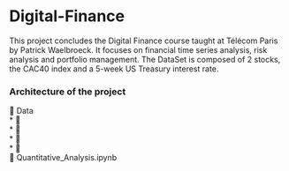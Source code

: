 # Digital-Finance
This project concludes the Digital Finance course taught at Télécom Paris by Patrick Waelbroeck. It focuses on financial time series analysis, risk analysis and portfolio management. The DataSet is composed of 2 stocks, the CAC40 index and a 5-week US Treasury interest rate.

### Architecture of the project 
:file_folder: Data <br>
      * :minidisc:<br>
      * :minidisc:<br>
      * :minidisc:<br>
      * :minidisc:<br>
:ledger: Quantitative_Analysis.ipynb<br>
